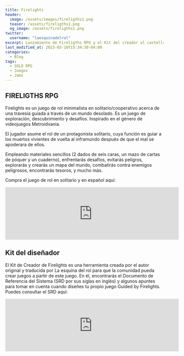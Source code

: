 ```yaml
---
title: Firelights
header:
  image: /assets/images/fireligths1.png
  teaser: /assets/fireligths1.png
  og_image: /assets/fireligths1.png
twitter:
  username: "laesquinadelrol"
excerpt: Lanzamiento de Fireligths RPG y el Kit del creador al castellano.
last_modified_at: 2023-03-10T15:34:30-04:00
categories:
  - Blog
tags:
  - SOLO RPG
  - Juegos
  - Jams
---
```


## FIRELIGTHS RPG

Firelights es un juego de rol minimalista en solitario/cooperativo acerca de una travesía guiada a través de un mundo desolado. Es un juego de exploración, descubrimiento y desafíos. Inspirado en el género de videojuegos Metroidvania.

El jugador asume el rol de un protagonista solitario, cuya función es guiar a los muertos vivientes de vuelta al inframundo después de que el mal se apoderara de ellos.

Empleando materiales sencillos (2 dados de seis caras, un mazo de cartas de póquer y un cuaderno), enfrentarás desafíos, evitarás peligros, explorarás y crearás un mapa del mundo, combatirás contra enemigos peligrosos, encontrarás tesoros, y mucho más.

Compra el juego de rol en solitario y en español aquí:

<iframe frameborder="0" src="https://itch.io/embed/1903017?bg_color=000000&amp;fg_color=dfdfdf&amp;border_color=000000" width="552" height="167"><a href="https://fari-rpgs.itch.io/firelights">Firelights por Fari RPGs (René-Pier Deshaies)</a></iframe>

## Kit del diseñador

El Kit de Creador de Firelights es una herramienta creada por el autor original y traducida por La esquina del rol para que la comunidad pueda crear juegos a partir de este juego. En él, encontrarás el Documento de Referencia del Sistema (SRD por sus siglas en inglés) y algunos apuntes para tomar en cuenta cuando diseñes tu propio juego Guided by Firelights. Puedes consultar el SRD aquí:

<iframe frameborder="0" src="https://itch.io/embed/1925422?bg_color=000000&amp;fg_color=dfdfdf&amp;border_color=000000" width="552" height="167"><a href="https://laesquinadelrol.itch.io/firelights-es">Firelights Kit de Creador y SRD by La esquina del rol 🎲</a></iframe>

